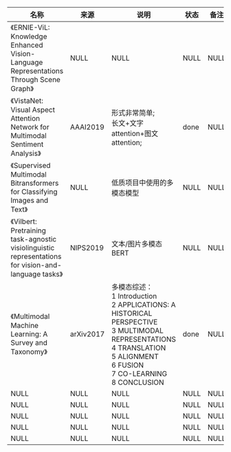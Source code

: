 |名称  |  来源   | 说明  |状态   | 备注  |
|  ----  | ----  |----  | ----  |----  |
| 《ERNIE-ViL: Knowledge Enhanced Vision-Language Representations Through Scene Graph》  | NULL |NULL |NULL |NULL |
| 《VistaNet: Visual Aspect Attention Network for Multimodal Sentiment Analysis》  | AAAI2019 |形式非常简单;<br/>长文+文字attention+图文attention; |done |NULL |
| 《Supervised Multimodal Bitransformers for Classifying Images and Text》  | NULL |低质项目中使用的多模态模型 |NULL |NULL |
| 《Vilbert: Pretraining task-agnostic visiolinguistic representations for vision-and-language tasks》  | NIPS2019 |文本/图片多模态BERT |NULL |NULL |
| 《Multimodal Machine Learning: A Survey and Taxonomy》  | arXiv2017 |多模态综述：<br/>1 Introduction<br/>2 APPLICATIONS: A HISTORICAL PERSPECTIVE<br/>3 MULTIMODAL REPRESENTATIONS<br/>4 TRANSLATION<br/>5 ALIGNMENT<br/>6 FUSION<br/>7 CO-LEARNING<br/>8 CONCLUSION |done |NULL |
| NULL  | NULL |NULL |NULL |NULL |
| NULL  | NULL |NULL |NULL |NULL |
| NULL  | NULL |NULL |NULL |NULL |
| NULL  | NULL |NULL |NULL |NULL |
| NULL  | NULL |NULL |NULL |NULL |
